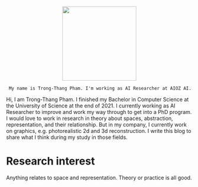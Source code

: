 ![]()

<div style='text-align: center'>
<img src="/post/about_files/profile_img.jpg" 
     height="200" /> 
     
     My name is Trong-Thang Pham. I'm working as AI Researcher at AIOZ AI.   
</div>

Hi, I am Trong-Thang Pham. I finished my Bachelor in Computer Science at the University of Science at the end of 2021. I currently working as AI Researcher to improve and work my way through to get into a PhD program. I would love to work in research in theory about spaces, abstraction, representation, and their relationship. But in my company, I currently work on graphics, e.g. photorealistic 2d and 3d reconstruction. I write this blog to share what I think during my study in those fields.

# Research interest

Anything relates to space and representation. Theory or practice is all good. 

